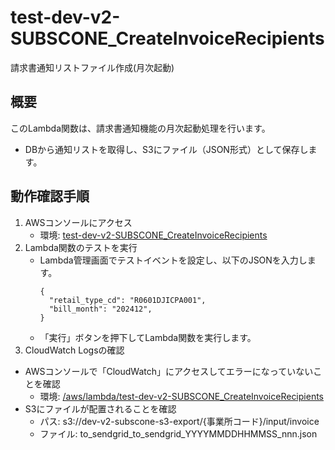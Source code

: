 # test-dev-v2-SUBSCONE_CreateInvoiceRecipients
請求書通知リストファイル作成(月次起動)

## 概要
このLambda関数は、請求書通知機能の月次起動処理を行います。
- DBから通知リストを取得し、S3にファイル（JSON形式）として保存します。

## 動作確認手順
1. AWSコンソールにアクセス
   - 環境: [test-dev-v2-SUBSCONE_CreateInvoiceRecipients](https://ap-northeast-1.console.aws.amazon.com/lambda/home?region=ap-northeast-1#/functions/test-dev-v2-SUBSCONE_CreateInvoiceRecipients?tab=code)
1. Lambda関数のテストを実行
   - Lambda管理画面でテストイベントを設定し、以下のJSONを入力します。
        ```
        {
          "retail_type_cd": "R0601DJICPA001",
          "bill_month": "202412",
        }
        ```
   - 「実行」ボタンを押下してLambda関数を実行します。
2. CloudWatch Logsの確認
  - AWSコンソールで「CloudWatch」にアクセスしてエラーになっていないことを確認
    - 環境: [/aws/lambda/test-dev-v2-SUBSCONE_CreateInvoiceRecipients](https://ap-northeast-1.console.aws.amazon.com/cloudwatch/home?region=ap-northeast-1#logsV2:log-groups/log-group/$252Faws$252Flambda$252Ftest-dev-v2-SUBSCONE_CreateInvoiceRecipients)
  - S3にファイルが配置されることを確認
    - パス: s3://dev-v2-subscone-s3-export/{事業所コード}/input/invoice
    - ファイル: to_sendgrid_to_sendgrid_YYYYMMDDHHMMSS_nnn.json
